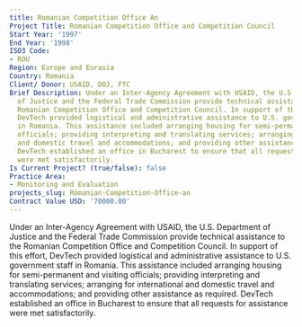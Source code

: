 ```yaml
---
title: Romanian Competition Office An
Project Title: Romanian Competition Office and Competition Council
Start Year: '1997'
End Year: '1998'
ISO3 Code:
- ROU
Region: Europe and Eurasia
Country: Romania
Client/ Donor: USAID, DOJ, FTC
Brief Description: Under an Inter-Agency Agreement with USAID, the U.S. Department
  of Justice and the Federal Trade Commission provide technical assistance to the
  Romanian Competition Office and Competition Council. In support of this effort,
  DevTech provided logistical and administrative assistance to U.S. government staff
  in Romania. This assistance included arranging housing for semi-permanent and visiting
  officials; providing interpreting and translating services; arranging for international
  and domestic travel and accommodations; and providing other assistance as required.
  DevTech established an office in Bucharest to ensure that all requests for assistance
  were met satisfactorily.
Is Current Project? (true/false): false
Practice Area:
- Monitoring and Evaluation
projects_slug: Romanian-Competition-Office-an
Contract Value USD: '70000.00'
---
```


Under an Inter-Agency Agreement with USAID, the U.S. Department of Justice and the Federal Trade Commission provide technical assistance to the Romanian Competition Office and Competition Council. In support of this effort, DevTech provided logistical and administrative assistance to U.S. government staff in Romania. This assistance included arranging housing for semi-permanent and visiting officials; providing interpreting and translating services; arranging for international and domestic travel and accommodations; and providing other assistance as required. DevTech established an office in Bucharest to ensure that all requests for assistance were met satisfactorily.